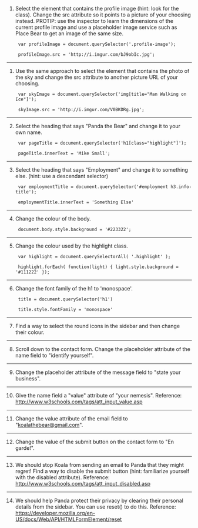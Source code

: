 1. Select the element that contains the profile image (hint: look for the class). Change the src attribute so it points to a picture of your choosing instead.
PROTIP: use the inspector to learn the dimensions of the current profile image and use a placeholder image service such as Place Bear to get an image of the same size.

        var profileImage = document.querySelector('.profile-image');

        profileImage.src = 'http://i.imgur.com/bJ9obIc.jpg';

________________________________________________________________________________________________
1. Use the same approach to select the element that contains the photo of the sky and change the src attribute to another picture URL of your choosing.

        var skyImage = document.querySelector('img[title="Man Walking on Ice"]');

        skyImage.src = 'http://i.imgur.com/V0BKDRg.jpg';

________________________________________________________________________________________________
2. Select the heading that says "Panda the Bear" and change it to your own name.

        var pageTitle = document.querySelector('h1[class="highlight"]');

        pageTitle.innerText = 'Mike Small';

________________________________________________________________________________________________
3. Select the heading that says "Employment" and change it to something else. (hint: use a descendant selector)

        var employmentTitle = document.querySelector('#employment h3.info-title');

        employmentTitle.innerText = 'Something Else'

________________________________________________________________________________________________
4. Change the colour of the body.

        document.body.style.background = '#223322';

________________________________________________________________________________________________
5. Change the colour used by the highlight class.

        var highlight = document.querySelectorAll( '.highlight' );

        highlight.forEach( function(light) { light.style.background = '#111222' });
________________________________________________________________________________________________
6. Change the font family of the h1 to 'monospace'.

        title = document.querySelector('h1')

        title.style.fontFamily = 'monospace'

________________________________________________________________________________________________
7. Find a way to select the round icons in the sidebar and then change their colour.

________________________________________________________________________________________________
8. Scroll down to the contact form. Change the placeholder attribute of the name field to "identify yourself".

________________________________________________________________________________________________
9. Change the placeholder attribute of the message field to "state your business".

________________________________________________________________________________________________
10. Give the name field a "value" attribute of "your nemesis".
    Reference: http://www.w3schools.com/tags/att_input_value.asp

________________________________________________________________________________________________
11. Change the value attribute of the email field to "koalathebear@gmail.com".

________________________________________________________________________________________________
12. Change the value of the submit button on the contact form to "En garde!".

________________________________________________________________________________________________
13. We should stop Koala from sending an email to Panda that they might regret! Find a way to disable the submit button (hint: familiarize yourself with the disabled attribute).
    Reference: http://www.w3schools.com/tags/att_input_disabled.asp

________________________________________________________________________________________________
14. We should help Panda protect their privacy by clearing their personal details from the sidebar. You can use reset() to do this.
    Reference: https://developer.mozilla.org/en-US/docs/Web/API/HTMLFormElement/reset
